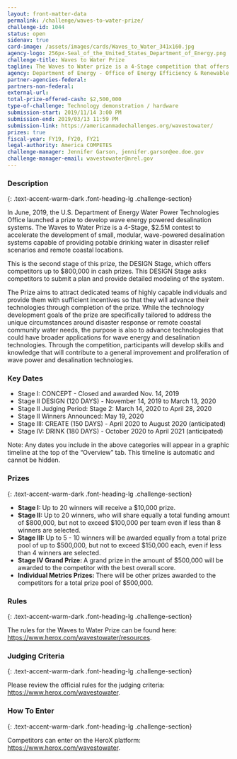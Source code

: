 ```yaml
---
layout: front-matter-data
permalink: /challenge/waves-to-water-prize/
challenge-id: 1044
status: open
sidenav: true
card-image: /assets/images/cards/Waves_to_Water_341x160.jpg
agency-logo: 256px-Seal_of_the_United_States_Department_of_Energy.png
challenge-title: Waves to Water Prize
tagline: The Waves to Water prize is a 4-Stage competition that offers up to $2.5 million in cash prizes, with a goal to demonstrate small, modular, cost-competitive desalination systems that use the power of ocean waves to provide clean drinking water for disaster recovery and for remote and coastal communities.
agency: Department of Energy - Office of Energy Efficiency & Renewable Energy
partner-agencies-federal: 
partners-non-federal: 
external-url:
total-prize-offered-cash: $2,500,000
type-of-challenge: Technology demonstration / hardware
submission-start: 2019/11/14 3:00 PM 
submission-end: 2019/03/13 11:59 PM 
submission-link: https://americanmadechallenges.org/wavestowater/ 
prizes: true
fiscal-year: FY19, FY20, FY21
legal-authority: America COMPETES
challenge-manager: Jennifer Garson, jennifer.garson@ee.doe.gov
challenge-manager-email: wavestowater@nrel.gov 
---
```




<!-- Description start -->
### Description
{: .text-accent-warm-dark .font-heading-lg .challenge-section}

<p>In June, 2019, the U.S. Department of Energy Water Power Technologies Office launched a prize to develop wave energy powered desalination systems. The Waves to Water Prize is a 4-Stage, $2.5M contest to accelerate the development of small, modular, wave-powered desalination systems capable of providing potable drinking water in disaster relief scenarios and remote coastal locations.</p> 
<p>This is the second stage of this prize, the DESIGN Stage, which offers competitors up to $800,000 in cash prizes. This DESIGN Stage asks competitors to submit a plan and provide detailed modeling of the system.</p>
<p>The Prize aims to attract dedicated teams of highly capable individuals and provide them with sufficient incentives so that they will advance their technologies through completion of the prize. While the technology development goals of the prize are specifically tailored to address the unique circumstances around disaster response or remote coastal community water needs, the purpose is also to advance technologies that could have broader applications for wave energy and desalination technologies. Through the competition, participants will develop skills and knowledge that will contribute to a general improvement and proliferation of wave power and desalination technologies.</p>
<h3>Key Dates</h3>
<ul><li>Stage I: CONCEPT - Closed and awarded Nov. 14, 2019</li>
<li>Stage II DESIGN (120 DAYS) - November 14, 2019 to March 13, 2020</li>
  <li>Stage II Judging Period: Stage 2: March 14, 2020 to April 28, 2020</li>
  <li>Stage II Winners Announced: May 19, 2020</li>
<li>Stage III: CREATE (150 DAYS) - April 2020 to August 2020 (anticipated)</li>
<li>Stage IV: DRINK (180 DAYS) - October 2020 to April 2021 (anticipated)</li>
</ul>
<p>Note: Any dates you include in the above categories will appear in a graphic timeline at the top of the “Overview” tab. This timeline is automatic and cannot be hidden.</p>

<!-- Prizes start -->
### Prizes
{: .text-accent-warm-dark .font-heading-lg .challenge-section}

<ul>
  <li><strong>Stage I: </strong>Up to 20 winners will receive a $10,000 prize.</li>
  <li><strong>Stage II: </strong>Up to 20 winners, who will share equally a total funding amount of $800,000, but not to exceed $100,000 per team even if less than 8 winners are selected.</li>
  <li><strong>Stage III: </strong>Up to 5 - 10 winners will be awarded equally from a total prize pool of up to $500,000, but not to exceed $150,000 each, even if less than 4 winners are selected.</li>
  <li><strong>Stage IV Grand Prize: </strong>A grand prize in the amount of $500,000 will be awarded to the competitor with the best overall score.</li>
  <li><strong>Individual Metrics Prizes: </strong>There will be other prizes awarded to the competitors for a total prize pool of $500,000.</li>
    </ul>

<!-- Rules start -->
### Rules 
{: .text-accent-warm-dark .font-heading-lg .challenge-section}

<p>The rules for the Waves to Water Prize can be found here: <a href="https://www.herox.com/wavestowater/resources" target="_blank" rel="noopener">https://www.herox.com/wavestowater/resources</a>.</p>

<!-- Judging start -->
### Judging Criteria
{: .text-accent-warm-dark .font-heading-lg .challenge-section}

<p>Please review the official rules for the judging criteria: <a href="https://www.herox.com/wavestowater" target="_blank" rel="noopener">https://www.herox.com/wavestowater</a>.</p>

<!--  How To Enter start -->
### How To Enter
{: .text-accent-warm-dark .font-heading-lg .challenge-section}

<p>Competitors can enter on the HeroX platform: <a href="https://www.herox.com/wavestowater" target="_blank" rel="noopener">https://www.herox.com/wavestowater</a>.</p>
